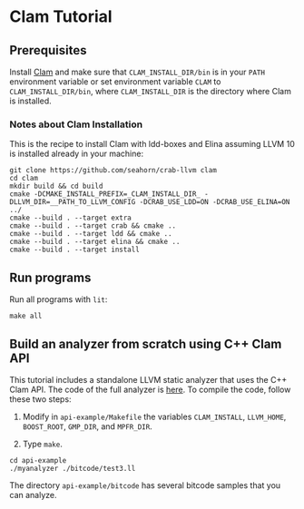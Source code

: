 # Clam Tutorial #

## Prerequisites ##

Install [Clam](https://github.com/seahorn/crab-llvm#requirements-for-compiling-from-sources) and make sure that `CLAM_INSTALL_DIR/bin` is in your `PATH` environment variable or set environment variable `CLAM` to `CLAM_INSTALL_DIR/bin`, where `CLAM_INSTALL_DIR` is the directory where Clam is installed. 

### Notes about Clam Installation ###

This is the recipe to install Clam with ldd-boxes and Elina assuming LLVM 10 is installed already in your machine:

```
git clone https://github.com/seahorn/crab-llvm clam
cd clam
mkdir build && cd build
cmake -DCMAKE_INSTALL_PREFIX=_CLAM_INSTALL_DIR_ -DLLVM_DIR=__PATH_TO_LLVM_CONFIG -DCRAB_USE_LDD=ON -DCRAB_USE_ELINA=ON ../
cmake --build . --target extra                 
cmake --build . --target crab && cmake ..
cmake --build . --target ldd && cmake ..
cmake --build . --target elina && cmake ..
cmake --build . --target install 
```

## Run programs ##

Run all programs with `lit`:

``` 
make all
```

## Build an analyzer from scratch using C++ Clam API ##

This tutorial includes a standalone LLVM static analyzer that uses the
C++ Clam API. The code of the full analyzer
is
[here](https://github.com/caballa/clam-tutorial/blob/master/api-example/myanalyzer.cpp).
To compile the code, follow these two steps:

1. Modify in `api-example/Makefile` the variables `CLAM_INSTALL`,
   `LLVM_HOME`, `BOOST_ROOT`, `GMP_DIR`, and `MPFR_DIR`.

2. Type `make`.

```
cd api-example
./myanalyzer ./bitcode/test3.ll
```

The directory `api-example/bitcode` has several bitcode samples that you can analyze.



